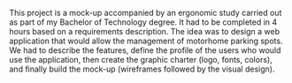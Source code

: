 This project is a mock-up accompanied by an ergonomic study carried out as part of my Bachelor of Technology degree. It had to be completed in 4 hours based on a requirements description. The idea was to design a web application that would allow the management of motorhome parking spots. We had to describe the features, define the profile of the users who would use the application, then create the graphic charter (logo, fonts, colors), and finally build the mock-up (wireframes followed by the visual design).
